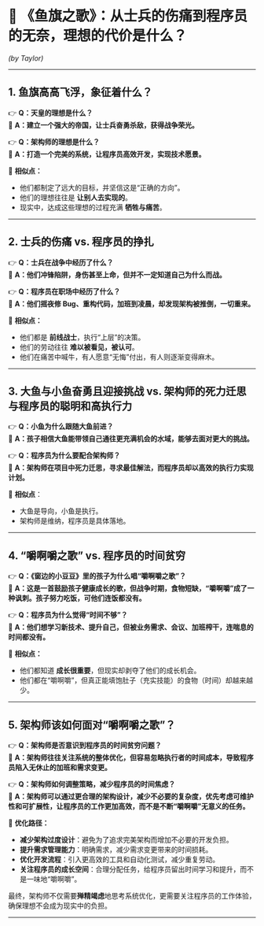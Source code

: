 # 🌟 **《鱼旗之歌》：从士兵的伤痛到程序员的无奈，理想的代价是什么？**

*(by Taylor)*

---

## **1. 鱼旗高高飞浮，象征着什么？**

👉 **Q：天皇的理想是什么？**  
🔹 **A：建立一个强大的帝国，让士兵奋勇杀敌，获得战争荣光。**

👉 **Q：架构师的理想是什么？**  
🔹 **A：打造一个完美的系统，让程序员高效开发，实现技术愿景。**

🌟 **相似点：**
- 他们都制定了远大的目标，并坚信这是“正确的方向”。
- 他们的理想往往是 **让别人去实现的**。
- 现实中，达成这些理想的过程充满 **牺牲与痛苦**。

---

## **2. 士兵的伤痛 vs. 程序员的挣扎**

👉 **Q：士兵在战争中经历了什么？**  
🔹 **A：他们冲锋陷阱，身伤甚至上命，但并不一定知道自己为什么而战。**

👉 **Q：程序员在职场中经历了什么？**  
🔹 **A：他们摇夜修 Bug、重构代码，加班到凌晨，却发现架构被推倒，一切重来。**

🌟 **相似点：**
- 他们都是 **前线战士**，执行“上层”的决策。
- 他们的劳动往往 **难以被看见，被认可**。
- 他们在痛苦中喊牛，有人愿意“无悔”付出，有人则逐渐变得麻木。

---

## **3. 大鱼与小鱼奋勇且迎接挑战 vs. 架构师的死力迁思与程序员的聪明和高执行力**

👉 **Q：小鱼为什么跟随大鱼前进？**  
🔹 **A：孩子相信大鱼能带领自己通往更充满机会的水域，能够去面对更大的挑战。**

👉 **Q：程序员为什么要配合架构师？**  
🔹 **A：架构师在项目中死力迁思，寻求最佳解法，而程序员却以高效的执行力实现计划。**

🌟 **相似点**：
- 大鱼是导向，小鱼是执行。
- 架构师是维纳，程序员是具体落地。

---

## **4. “嚼啊嚼之歌” vs. 程序员的时间贫穷**

👉 **Q：《窗边的小豆豆》里的孩子为什么唱“嚼啊嚼之歌”？**  
🔹 **A：这是一首鼓励孩子健康成长的歌，但战争时期，食物短缺，“嚼啊嚼”成了一种讽刺。孩子努力吃饭，可他们连饭都没有。**

👉 **Q：程序员为什么觉得“时间不够”？**  
🔹 **A：他们想学习新技术、提升自己，但被业务需求、会议、加班榨干，连喘息的时间都没有。**

🌟 **相似点：**
- 他们都知道 **成长很重要**，但现实却剥夺了他们的成长机会。
- 他们都在“嚼啊嚼”，但真正能填饱肚子（充实技能）的食物（时间）却越来越少。

---

## **5. 架构师该如何面对“嚼啊嚼之歌”？**

👉 **Q：架构师是否意识到程序员的时间贫穷问题？**  
🔹 **A：架构师往往关注系统的整体优化，但容易忽略执行者的时间成本，导致程序员陷入无休止的加班和需求变更。**

👉 **Q：架构师如何调整策略，减少程序员的时间焦虑？**  
🔹 **A：架构师可以通过更合理的架构设计，减少不必要的复杂度，优先考虑可维护性和可扩展性，让程序员的工作更加高效，而不是不断“嚼啊嚼”无意义的任务。**

🌟 **优化路径：**
- **减少架构过度设计**：避免为了追求完美架构而增加不必要的开发负担。
- **提升需求管理能力**：明确需求，减少需求变更带来的时间损耗。
- **优化开发流程**：引入更高效的工具和自动化测试，减少重复劳动。
- **关注程序员的成长空间**：合理分配任务，给程序员留出时间学习和提升，而不是一味地“嚼啊嚼”。

最终，架构师不仅需要**殚精竭虑**地思考系统优化，更需要关注程序员的工作体验，确保理想不会成为现实中的负担。

---

